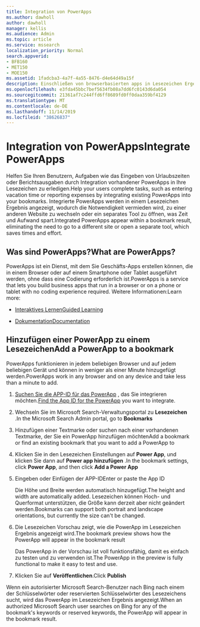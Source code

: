```yaml
---
title: Integration von PowerApps
ms.author: dawholl
author: dawholl
manager: kellis
ms.audience: Admin
ms.topic: article
ms.service: mssearch
localization_priority: Normal
search.appverid:
- BFB160
- MET150
- MOE150
ms.assetid: 1fadcba3-4a7f-4a55-8476-d4e64d49a15f
description: Einschließen von browserbasierten apps in Lesezeichen Ergebnisse für Microsoft-Suche
ms.openlocfilehash: e3fda45bbc7bef5634fb08a7dd6fc0143d6da054
ms.sourcegitcommit: 21361af7c244ffd6ff8689fd0ff0daa359bf4129
ms.translationtype: MT
ms.contentlocale: de-DE
ms.lasthandoff: 11/14/2019
ms.locfileid: "38626837"
---
```

# <a name="integrate-powerapps"></a><span data-ttu-id="06a2f-103">Integration von PowerApps</span><span class="sxs-lookup"><span data-stu-id="06a2f-103">Integrate PowerApps</span></span>
   
<span data-ttu-id="06a2f-104">Helfen Sie Ihren Benutzern, Aufgaben wie das Eingeben von Urlaubszeiten oder Berichtsausgaben durch Integration vorhandener PowerApps in Ihre Lesezeichen zu erledigen.</span><span class="sxs-lookup"><span data-stu-id="06a2f-104">Help your users complete tasks, such as entering vacation time or reporting expenses by integrating existing PowerApps into your bookmarks.</span></span> <span data-ttu-id="06a2f-105">Integrierte PowerApps werden in einem Lesezeichen Ergebnis angezeigt, wodurch die Notwendigkeit vermieden wird, zu einer anderen Website zu wechseln oder ein separates Tool zu öffnen, was Zeit und Aufwand spart.</span><span class="sxs-lookup"><span data-stu-id="06a2f-105">Integrated PowerApps appear within a bookmark result, eliminating the need to go to a different site or open a separate tool, which saves times and effort.</span></span>
  
## <a name="what-are-powerapps"></a><span data-ttu-id="06a2f-106">Was sind PowerApps?</span><span class="sxs-lookup"><span data-stu-id="06a2f-106">What are PowerApps?</span></span>

<span data-ttu-id="06a2f-107">PowerApps ist ein Dienst, mit dem Sie Geschäfts-Apps erstellen können, die in einem Browser oder auf einem Smartphone oder Tablet ausgeführt werden, ohne dass eine Codierung erforderlich ist.</span><span class="sxs-lookup"><span data-stu-id="06a2f-107">PowerApps is a service that lets you build business apps that run in a browser or on a phone or tablet with no coding experience required.</span></span> <span data-ttu-id="06a2f-108">Weitere Informationen:</span><span class="sxs-lookup"><span data-stu-id="06a2f-108">Learn more:</span></span>
  
- [<span data-ttu-id="06a2f-109">Interaktives Lernen</span><span class="sxs-lookup"><span data-stu-id="06a2f-109">Guided Learning</span></span>](https://docs.microsoft.com/learn/browse/?products=powerapps)
    
- [<span data-ttu-id="06a2f-110">Dokumentation</span><span class="sxs-lookup"><span data-stu-id="06a2f-110">Documentation</span></span>](https://docs.microsoft.com/powerapps/)
    
## <a name="add-a-powerapp-to-a-bookmark"></a><span data-ttu-id="06a2f-111">Hinzufügen einer PowerApp zu einem Lesezeichen</span><span class="sxs-lookup"><span data-stu-id="06a2f-111">Add a PowerApp to a bookmark</span></span>

<span data-ttu-id="06a2f-112">PowerApps funktionieren in jedem beliebigen Browser und auf jedem beliebigen Gerät und können in weniger als einer Minute hinzugefügt werden.</span><span class="sxs-lookup"><span data-stu-id="06a2f-112">PowerApps work in any browser and on any device and take less than a minute to add.</span></span>
  
1. <span data-ttu-id="06a2f-113">[Suchen Sie die APP-ID für das PowerApp](https://docs.microsoft.com/powerapps/maker/canvas-apps/get-sessionid#get-an-app-id) , das Sie integrieren möchten.</span><span class="sxs-lookup"><span data-stu-id="06a2f-113">[Find the App ID for the PowerApp](https://docs.microsoft.com/powerapps/maker/canvas-apps/get-sessionid#get-an-app-id) you want to integrate.</span></span>
    
2. <span data-ttu-id="06a2f-114">Wechseln Sie im Microsoft Search-Verwaltungsportal zu **Lesezeichen** .</span><span class="sxs-lookup"><span data-stu-id="06a2f-114">In the Microsoft Search Admin portal, go to **Bookmarks**</span></span>
    
3. <span data-ttu-id="06a2f-115">Hinzufügen einer Textmarke oder suchen nach einer vorhandenen Textmarke, der Sie ein PowerApp hinzufügen möchten</span><span class="sxs-lookup"><span data-stu-id="06a2f-115">Add a bookmark or find an existing bookmark that you want to add a PowerApp to</span></span>
    
4. <span data-ttu-id="06a2f-116">Klicken Sie in den Lesezeichen Einstellungen auf **Power App**, und klicken Sie dann auf **Power app hinzufügen** .</span><span class="sxs-lookup"><span data-stu-id="06a2f-116">In the bookmark settings, click **Power App**, and then click **Add a Power App**</span></span>
    
5. <span data-ttu-id="06a2f-117">Eingeben oder Einfügen der APP-ID</span><span class="sxs-lookup"><span data-stu-id="06a2f-117">Enter or paste the App ID</span></span>
    
    <span data-ttu-id="06a2f-118">Die Höhe und Breite werden automatisch hinzugefügt.</span><span class="sxs-lookup"><span data-stu-id="06a2f-118">The height and width are automatically added.</span></span> <span data-ttu-id="06a2f-119">Lesezeichen können Hoch- und Querformat unterstützen, die Größe kann derzeit aber nicht geändert werden.</span><span class="sxs-lookup"><span data-stu-id="06a2f-119">Bookmarks can support both portrait and landscape orientations, but currently the size can't be changed.</span></span>
    
6. <span data-ttu-id="06a2f-120">Die Lesezeichen Vorschau zeigt, wie die PowerApp im Lesezeichen Ergebnis angezeigt wird.</span><span class="sxs-lookup"><span data-stu-id="06a2f-120">The bookmark preview shows how the PowerApp will appear in the bookmark result</span></span>
    
    <span data-ttu-id="06a2f-121">Das PowerApp in der Vorschau ist voll funktionsfähig, damit es einfach zu testen und zu verwenden ist.</span><span class="sxs-lookup"><span data-stu-id="06a2f-121">The PowerApp in the preview is fully functional to make it easy to test and use.</span></span>
    
7. <span data-ttu-id="06a2f-122">Klicken Sie auf **Veröffentlichen**.</span><span class="sxs-lookup"><span data-stu-id="06a2f-122">Click **Publish**</span></span>
    
<span data-ttu-id="06a2f-123">Wenn ein autorisierter Microsoft Search-Benutzer nach Bing nach einem der Schlüsselwörter oder reservierten Schlüsselwörter des Lesezeichens sucht, wird das PowerApp im Lesezeichen Ergebnis angezeigt.</span><span class="sxs-lookup"><span data-stu-id="06a2f-123">When an authorized Microsoft Search user searches on Bing for any of the bookmark's keywords or reserved keywords, the PowerApp will appear in the bookmark result.</span></span>
